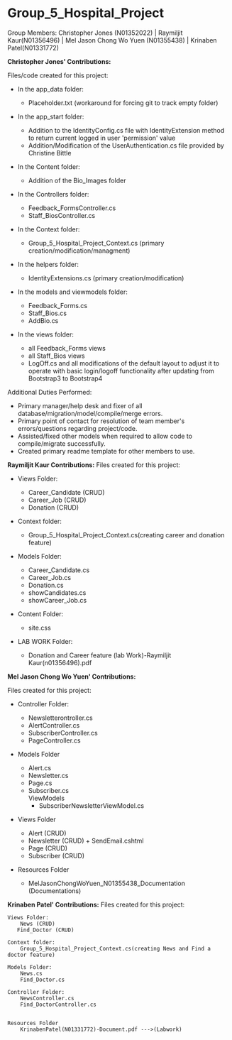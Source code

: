 # Group_5_Hospital_Project

Group Members:
Christopher Jones (N01352022)
| Raymiljit Kaur(N01356496)
| Mel Jason Chong Wo Yuen (N01355438)
| Krinaben Patel(N01331772)


**Christopher Jones' Contributions:**  
 
Files/code created for this project:  
 - In the app_data folder:  
   - Placeholder.txt (workaround for forcing git to track empty folder) 
   
 - In the app_start folder:  
   - Addition to the IdentityConfig.cs file with IdentityExtension method to return current logged in user 'permission' value
   - Addition/Modification of the UserAuthentication.cs file provided by Christine Bittle
   
 - In the Content folder:  
   - Addition of the Bio_Images folder
   
 - In the Controllers folder:  
   - Feedback_FormsController.cs
   - Staff_BiosController.cs
   
 - In the Context folder:  
   - Group_5_Hospital_Project_Context.cs (primary creation/modification/managment)
   
 - In the helpers folder:  
   - IdentityExtensions.cs (primary creation/modification)
   
 - In the models and viewmodels folder:  
   - Feedback_Forms.cs
   - Staff_Bios.cs
   - AddBio.cs
   
 - In the views folder:  
   -  all Feedback_Forms views
   -  all Staff_Bios views
   - LogOff.cs and all modifications of the default layout to adjust it to operate with basic login/logoff functionality after updating from Bootstrap3 to Bootstrap4

Additional Duties Performed:

  - Primary manager/help desk and fixer of all database/migration/model/compile/merge errors.  
  - Primary point of contact for resolution of team member's errors/questions regarding project/code.  
  - Assisted/fixed other models when required to allow code to compile/migrate successfully.
  - Created primary readme template for other members to use.
  

   **Raymiljit Kaur Contributions:** 
   Files created for this project:
   
   - Views Folder:
     - Career_Candidate (CRUD)
     - Career_Job (CRUD)
     - Donation (CRUD)
     
   - Context folder:
     - Group_5_Hospital_Project_Context.cs(creating career and donation feature)
    
   - Models Folder:
     - Career_Candidate.cs
     - Career_Job.cs
     - Donation.cs
     - showCandidates.cs
     - showCareer_Job.cs
     
   - Content Folder:
     - site.css
     
   - LAB WORK Folder:
     - Donation and Career feature (lab Work)-Raymiljit Kaur(n01356496).pdf
     
**Mel Jason Chong Wo Yuen' Contributions:**  

Files created for this project:
 - Controller Folder:
   - Newsletterontroller.cs
   - AlertController.cs
   - SubscriberController.cs
   - PageController.cs
 
 - Models Folder
   - Alert.cs
   - Newsletter.cs
   - Page.cs
   - Subscriber.cs  
    ViewModels
      - SubscriberNewsletterViewModel.cs
     
 - Views Folder
   - Alert (CRUD)
   - Newsletter (CRUD) + SendEmail.cshtml
   - Page (CRUD)
   - Subscriber (CRUD)
  
 - Resources Folder
   - MelJasonChongWoYuen_N01355438_Documentation (Documentations)
   
   
        
**Krinaben Patel' Contributions:** 
 Files created for this project:
   
    Views Folder:
        News (CRUD)
       Find_Doctor (CRUD)
       
    Context folder:
        Group_5_Hospital_Project_Context.cs(creating News and Find a doctor feature)

    Models Folder:
        News.cs
        Find_Doctor.cs
  
    Controller Folder:
        NewsController.cs
        Find_DoctorController.cs
       
      
    Resources Folder
        KrinabenPatel(N01331772)-Document.pdf --->(Labwork)
   

     
   
     
